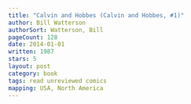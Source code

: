 ```yaml
---
title: "Calvin and Hobbes (Calvin and Hobbes, #1)"
author: Bill Watterson
authorSort: Watterson, Bill
pageCount: 128
date: 2014-01-01
written: 1987
stars: 5
layout: post
category: book
tags: read unreviewed comics
mapping: USA, North America
---
```

